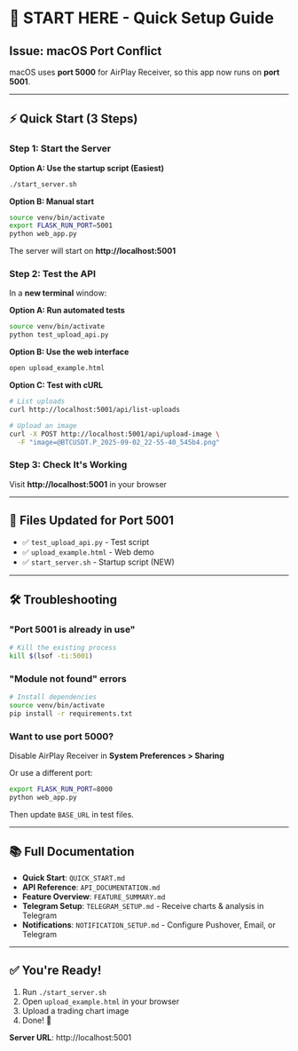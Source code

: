 # 🚀 START HERE - Quick Setup Guide

## Issue: macOS Port Conflict

macOS uses **port 5000** for AirPlay Receiver, so this app now runs on **port 5001**.

---

## ⚡ Quick Start (3 Steps)

### Step 1: Start the Server

**Option A: Use the startup script (Easiest)**
```bash
./start_server.sh
```

**Option B: Manual start**
```bash
source venv/bin/activate
export FLASK_RUN_PORT=5001
python web_app.py
```

The server will start on **http://localhost:5001**

### Step 2: Test the API

In a **new terminal** window:

**Option A: Run automated tests**
```bash
source venv/bin/activate
python test_upload_api.py
```

**Option B: Use the web interface**
```bash
open upload_example.html
```

**Option C: Test with cURL**
```bash
# List uploads
curl http://localhost:5001/api/list-uploads

# Upload an image
curl -X POST http://localhost:5001/api/upload-image \
  -F "image=@BTCUSDT.P_2025-09-02_22-55-40_545b4.png"
```

### Step 3: Check It's Working

Visit **http://localhost:5001** in your browser

---

## 📁 Files Updated for Port 5001

- ✅ `test_upload_api.py` - Test script
- ✅ `upload_example.html` - Web demo  
- ✅ `start_server.sh` - Startup script (NEW)

---

## 🛠️ Troubleshooting

### "Port 5001 is already in use"
```bash
# Kill the existing process
kill $(lsof -ti:5001)
```

### "Module not found" errors
```bash
# Install dependencies
source venv/bin/activate
pip install -r requirements.txt
```

### Want to use port 5000?
Disable AirPlay Receiver in **System Preferences > Sharing**

Or use a different port:
```bash
export FLASK_RUN_PORT=8000
python web_app.py
```

Then update `BASE_URL` in test files.

---

## 📚 Full Documentation

- **Quick Start**: `QUICK_START.md`
- **API Reference**: `API_DOCUMENTATION.md`
- **Feature Overview**: `FEATURE_SUMMARY.md`
- **Telegram Setup**: `TELEGRAM_SETUP.md` - Receive charts & analysis in Telegram
- **Notifications**: `NOTIFICATION_SETUP.md` - Configure Pushover, Email, or Telegram

---

## ✅ You're Ready!

1. Run `./start_server.sh`
2. Open `upload_example.html` in your browser
3. Upload a trading chart image
4. Done! 🎉

**Server URL**: http://localhost:5001

